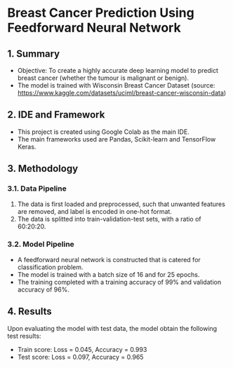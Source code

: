 # Breast Cancer Prediction Using Feedforward Neural Network

## 1. Summary
- Objective: To create a highly accurate deep learning model to predict breast cancer (whether the tumour is malignant or benign).
- The model is trained with Wisconsin Breast Cancer Dataset (source: https://www.kaggle.com/datasets/uciml/breast-cancer-wisconsin-data)

## 2. IDE and Framework
- This project is created using Google Colab as the main IDE.
- The main frameworks used are Pandas, Scikit-learn and TensorFlow Keras.

## 3. Methodology
### 3.1. Data Pipeline
1. The data is first loaded and preprocessed, such that unwanted features are removed, and label is encoded in one-hot format.
2. The data is splitted into train-validation-test sets, with a ratio of 60:20:20.

### 3.2. Model Pipeline
- A feedforward neural network is constructed that is catered for classification problem.
- The model is trained with a batch size of 16 and for 25 epochs.
- The training completed with a training accuracy of 99% and validation accuracy of 96%.

## 4. Results
Upon evaluating the model with test data, the model obtain the following test results:
- Train score: Loss = 0.045, Accuracy = 0.993
- Test score: Loss = 0.097, Accuracy = 0.965
